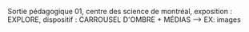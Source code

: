 Sortie pédagogique 01, centre des science de montréal, exposition : EXPLORE, dispositif : CARROUSEL D'OMBRE + MÉDIAS --> EX: images
